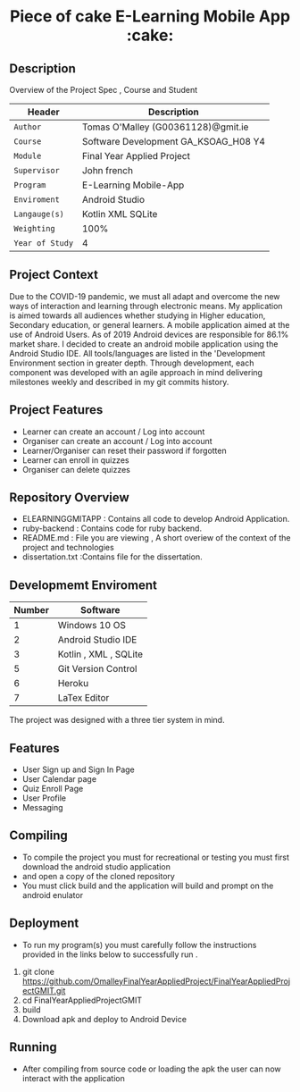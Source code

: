 
<p align="center">
<h1 align="center">Piece of cake E-Learning Mobile App :cake:
 </h1>

## Description
 <p align="left">
Overview of the Project Spec  , Course and Student  
<br />
</p>

| Header | Description |
| --- | --- |
| `Author` | Tomas O'Malley (G00361128)@gmit.ie |
| `Course` | Software Development GA_KSOAG_H08 Y4  |
| `Module` | Final Year Applied Project  |
| `Supervisor` | John french  |
| `Program` | E-Learning Mobile-App  |
| `Enviroment` | Android Studio  |
| `Langauge(s)` | Kotlin XML SQLite  |
| `Weighting` | 100% |
| `Year of Study` | 4 |

## Project Context  
Due to the COVID-19 pandemic, we must all adapt and overcome the new ways of interaction and learning through electronic means. My application is aimed towards all audiences whether studying in Higher education, Secondary education, or general learners. A mobile application aimed at the use of Android Users. As of 2019 Android devices are responsible for 	86.1% market share. I decided to create an android mobile application using the Android Studio IDE. All tools/languages are listed in the  'Development  Environment section in greater depth. Through development, each component was developed with an agile approach in mind delivering milestones weekly and described in my git commits history.


## Project  Features  
 - Learner   can create an account  / Log into account 
 - Organiser can create an account / Log into account 
 - Learner/Organiser can reset their password if forgotten
 - Learner can enroll in quizzes 
 - Organiser can delete quizzes 




## Repository Overview

- ELEARNINGGMITAPP : Contains all code to develop Android Application.
- ruby-backend :  Contains code for ruby backend. 
- README.md : File you are viewing , A short overiew of the context of the project and technologies 
- dissertation.txt :Contains file for the dissertation.


## Developmemt  Enviroment 


| Number | Software |
| --- | --- |
| 1 | Windows 10 OS |
| 2 | Android Studio IDE   |
| 3 | Kotlin , XML , SQLite |
| 5 | Git Version Control |
| 6 | Heroku |
| 7 | LaTex Editor |


The project was designed with a three tier system in mind. 

## Features
- User Sign up and Sign In Page 
- User Calendar page
- Quiz Enroll Page 
- User Profile
- Messaging

## Compiling 
- To compile the project you must for recreational or testing you must first download the android studio application 
- and open a copy of the cloned repository 
- You must click build and the application will build and prompt on the android  enulator 


## Deployment 
- To run my program(s) you must carefully follow the instructions provided in the links below to successfully run .
 1. git clone https://github.com/OmalleyFinalYearAppliedProject/FinalYearAppliedProjectGMIT.git
 2. cd FinalYearAppliedProjectGMIT
 3. build   
 4. Download apk and deploy to Android Device 
 
## Running 
- After compiling from source code or loading the apk the user can now interact with the application

